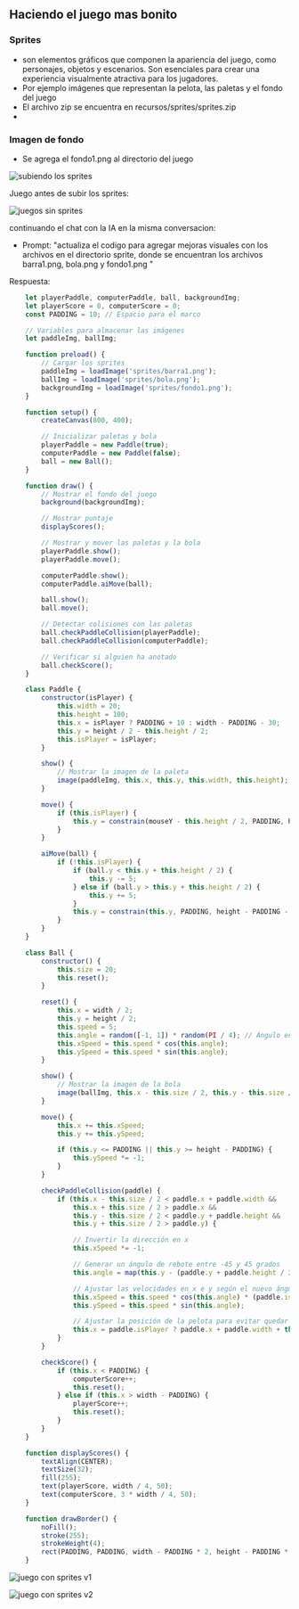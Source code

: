 ## Haciendo el juego mas bonito

### Sprites

- son elementos gráficos que componen la apariencia del juego, como personajes, objetos y escenarios. Son esenciales para crear una experiencia visualmente atractiva para los jugadores.
- Por ejemplo imágenes que representan la pelota, las paletas y el fondo del juego
- El archivo zip se encuentra en recursos/sprites/sprites.zip
- 

### Imagen de fondo

- Se agrega el fondo1.png al directorio del juego


![subiendo los sprites](/imagenes/clase03/subiendo_los_sprites.png)

Juego antes de subir los sprites:

![juegos sin sprites](/imagenes/clase03/juegos_sin_sprites.png)

continuando el chat con la IA en la misma conversacion:

- Prompt: "actualiza el codigo para agregar mejoras visuales con los archivos en el directorio sprite, donde se encuentran los archivos barra1.png, bola.png y fondo1.png "

Respuesta: 

```javascript
    let playerPaddle, computerPaddle, ball, backgroundImg;
    let playerScore = 0, computerScore = 0;
    const PADDING = 10; // Espacio para el marco

    // Variables para almacenar las imágenes
    let paddleImg, ballImg;

    function preload() {
        // Cargar los sprites
        paddleImg = loadImage('sprites/barra1.png');
        ballImg = loadImage('sprites/bola.png');
        backgroundImg = loadImage('sprites/fondo1.png');
    }

    function setup() {
        createCanvas(800, 400);

        // Inicializar paletas y bola
        playerPaddle = new Paddle(true);
        computerPaddle = new Paddle(false);
        ball = new Ball();
    }

    function draw() {
        // Mostrar el fondo del juego
        background(backgroundImg);

        // Mostrar puntaje
        displayScores();

        // Mostrar y mover las paletas y la bola
        playerPaddle.show();
        playerPaddle.move();

        computerPaddle.show();
        computerPaddle.aiMove(ball);

        ball.show();
        ball.move();

        // Detectar colisiones con las paletas
        ball.checkPaddleCollision(playerPaddle);
        ball.checkPaddleCollision(computerPaddle);

        // Verificar si alguien ha anotado
        ball.checkScore();
    }

    class Paddle {
        constructor(isPlayer) {
            this.width = 20;
            this.height = 100;
            this.x = isPlayer ? PADDING + 10 : width - PADDING - 30;
            this.y = height / 2 - this.height / 2;
            this.isPlayer = isPlayer;
        }

        show() {
            // Mostrar la imagen de la paleta
            image(paddleImg, this.x, this.y, this.width, this.height);
        }

        move() {
            if (this.isPlayer) {
                this.y = constrain(mouseY - this.height / 2, PADDING, height - PADDING - this.height);
            }
        }

        aiMove(ball) {
            if (!this.isPlayer) {
                if (ball.y < this.y + this.height / 2) {
                    this.y -= 5;
                } else if (ball.y > this.y + this.height / 2) {
                    this.y += 5;
                }
                this.y = constrain(this.y, PADDING, height - PADDING - this.height);
            }
        }
    }

    class Ball {
        constructor() {
            this.size = 20;
            this.reset();
        }

        reset() {
            this.x = width / 2;
            this.y = height / 2;
            this.speed = 5;
            this.angle = random([-1, 1]) * random(PI / 4); // Ángulo entre -45 y 45 grados en radianes
            this.xSpeed = this.speed * cos(this.angle);
            this.ySpeed = this.speed * sin(this.angle);
        }

        show() {
            // Mostrar la imagen de la bola
            image(ballImg, this.x - this.size / 2, this.y - this.size / 2, this.size, this.size);
        }

        move() {
            this.x += this.xSpeed;
            this.y += this.ySpeed;

            if (this.y <= PADDING || this.y >= height - PADDING) {
                this.ySpeed *= -1;
            }
        }

        checkPaddleCollision(paddle) {
            if (this.x - this.size / 2 < paddle.x + paddle.width &&
                this.x + this.size / 2 > paddle.x &&
                this.y - this.size / 2 < paddle.y + paddle.height &&
                this.y + this.size / 2 > paddle.y) {

                // Invertir la dirección en x
                this.xSpeed *= -1;

                // Generar un ángulo de rebote entre -45 y 45 grados
                this.angle = map(this.y - (paddle.y + paddle.height / 2), -paddle.height / 2, paddle.height / 2, -PI / 4, PI / 4);

                // Ajustar las velocidades en x e y según el nuevo ángulo
                this.xSpeed = this.speed * cos(this.angle) * (paddle.isPlayer ? 1 : -1);
                this.ySpeed = this.speed * sin(this.angle);

                // Ajustar la posición de la pelota para evitar quedar atrapada en la paleta
                this.x = paddle.isPlayer ? paddle.x + paddle.width + this.size / 2 : paddle.x - this.size / 2;
            }
        }

        checkScore() {
            if (this.x < PADDING) {
                computerScore++;
                this.reset();
            } else if (this.x > width - PADDING) {
                playerScore++;
                this.reset();
            }
        }
    }

    function displayScores() {
        textAlign(CENTER);
        textSize(32);
        fill(255);
        text(playerScore, width / 4, 50);
        text(computerScore, 3 * width / 4, 50);
    }

    function drawBorder() {
        noFill();
        stroke(255);
        strokeWeight(4);
        rect(PADDING, PADDING, width - PADDING * 2, height - PADDING * 2);
    }

```

![juego con sprites v1](/imagenes/clase03/juego_con_sprites_v1.png)

![juego con sprites v2](/imagenes/clase03/juego_con_sprites_v2.png)